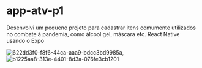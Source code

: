 # app-atv-p1
Desenvolvi um pequeno projeto para cadastrar itens comumente utilizados no combate à pandemia, como álcool gel, máscara etc.
React Native usando o Expo

![622dd3f0-f8f6-44ca-aaa9-bdcc3bd9985a](https://user-images.githubusercontent.com/61611426/138791284-75298e42-bcd1-42c9-b9a6-c010ae39e80b.jpeg),![b1225aa8-313e-4401-8d3a-076fe3cb1201](https://user-images.githubusercontent.com/61611426/138791321-ca9b71da-3d2f-40f0-a9ba-7f774c65219f.jpeg)
